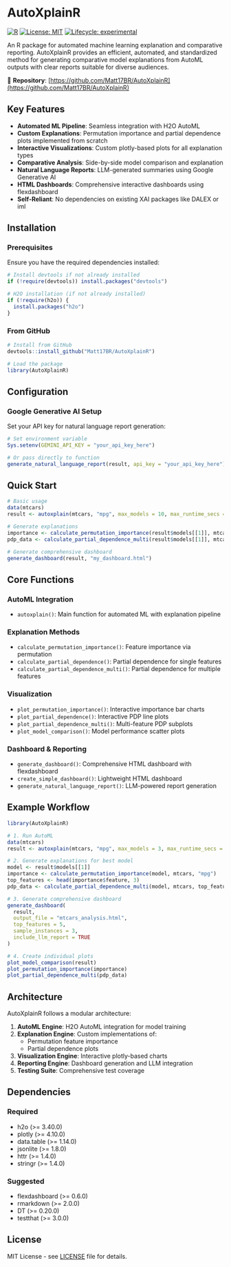 # AutoXplainR

[![R](https://img.shields.io/badge/R-%3E%3D4.0.0-blue.svg)](https://www.r-project.org/)
[![License: MIT](https://img.shields.io/badge/License-MIT-yellow.svg)](https://opensource.org/licenses/MIT)
[![Lifecycle: experimental](https://img.shields.io/badge/lifecycle-experimental-orange.svg)](https://lifecycle.r-lib.org/articles/stages.html#experimental)

An R package for automated machine learning explanation and comparative reporting. AutoXplainR provides an efficient, automated, and standardized method for generating comparative model explanations from AutoML outputs with clear reports suitable for diverse audiences.

🔗 **Repository**: [https://github.com/Matt17BR/AutoXplainR](https://github.com/Matt17BR/AutoXplainR)

## Key Features

- **Automated ML Pipeline**: Seamless integration with H2O AutoML
- **Custom Explanations**: Permutation importance and partial dependence plots implemented from scratch
- **Interactive Visualizations**: Custom plotly-based plots for all explanation types
- **Comparative Analysis**: Side-by-side model comparison and explanation
- **Natural Language Reports**: LLM-generated summaries using Google Generative AI
- **HTML Dashboards**: Comprehensive interactive dashboards using flexdashboard
- **Self-Reliant**: No dependencies on existing XAI packages like DALEX or iml

## Installation

### Prerequisites

Ensure you have the required dependencies installed:

```r
# Install devtools if not already installed
if (!require(devtools)) install.packages("devtools")

# H2O installation (if not already installed)
if (!require(h2o)) {
  install.packages("h2o")
}
```

### From GitHub

```r
# Install from GitHub
devtools::install_github("Matt17BR/AutoXplainR")

# Load the package
library(AutoXplainR)
```

## Configuration

### Google Generative AI Setup
Set your API key for natural language report generation:

```r
# Set environment variable
Sys.setenv(GEMINI_API_KEY = "your_api_key_here")

# Or pass directly to function
generate_natural_language_report(result, api_key = "your_api_key_here")
```

## Quick Start

```r
# Basic usage
data(mtcars)
result <- autoxplain(mtcars, "mpg", max_models = 10, max_runtime_secs = 120)

# Generate explanations
importance <- calculate_permutation_importance(result$models[[1]], mtcars, "mpg")
pdp_data <- calculate_partial_dependence_multi(result$models[[1]], mtcars, c("wt", "hp"))

# Generate comprehensive dashboard
generate_dashboard(result, "my_dashboard.html")
```

## Core Functions

### AutoML Integration
- `autoxplain()`: Main function for automated ML with explanation pipeline

### Explanation Methods
- `calculate_permutation_importance()`: Feature importance via permutation
- `calculate_partial_dependence()`: Partial dependence for single features
- `calculate_partial_dependence_multi()`: Partial dependence for multiple features

### Visualization
- `plot_permutation_importance()`: Interactive importance bar charts
- `plot_partial_dependence()`: Interactive PDP line plots
- `plot_partial_dependence_multi()`: Multi-feature PDP subplots
- `plot_model_comparison()`: Model performance scatter plots

### Dashboard & Reporting
- `generate_dashboard()`: Comprehensive HTML dashboard with flexdashboard
- `create_simple_dashboard()`: Lightweight HTML dashboard
- `generate_natural_language_report()`: LLM-powered report generation

## Example Workflow

```r
library(AutoXplainR)

# 1. Run AutoML
data(mtcars)
result <- autoxplain(mtcars, "mpg", max_models = 3, max_runtime_secs = 180)

# 2. Generate explanations for best model
model <- result$models[[1]]
importance <- calculate_permutation_importance(model, mtcars, "mpg")
top_features <- head(importance$feature, 3)
pdp_data <- calculate_partial_dependence_multi(model, mtcars, top_features)

# 3. Generate comprehensive dashboard
generate_dashboard(
  result, 
  output_file = "mtcars_analysis.html",
  top_features = 5,
  sample_instances = 3,
  include_llm_report = TRUE
)

# 4. Create individual plots
plot_model_comparison(result)
plot_permutation_importance(importance)
plot_partial_dependence_multi(pdp_data)
```

## Architecture

AutoXplainR follows a modular architecture:

1. **AutoML Engine**: H2O AutoML integration for model training
2. **Explanation Engine**: Custom implementations of:
   - Permutation feature importance
   - Partial dependence plots
3. **Visualization Engine**: Interactive plotly-based charts
4. **Reporting Engine**: Dashboard generation and LLM integration
5. **Testing Suite**: Comprehensive test coverage

## Dependencies

### Required
- h2o (>= 3.40.0)
- plotly (>= 4.10.0) 
- data.table (>= 1.14.0)
- jsonlite (>= 1.8.0)
- httr (>= 1.4.0)
- stringr (>= 1.4.0)

### Suggested
- flexdashboard (>= 0.6.0)
- rmarkdown (>= 2.0.0)
- DT (>= 0.20.0)
- testthat (>= 3.0.0)


## License

MIT License - see [LICENSE](LICENSE) file for details.

